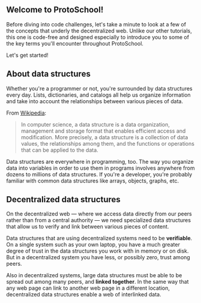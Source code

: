 ## Welcome to ProtoSchool!

Before diving into code challenges, let's take a minute to look at a few of the
concepts that underly the decentralized web. Unlike our other tutorials, this one is
code-free and designed especially to introduce you to some of the key terms you'll
encounter throughout ProtoSchool.

Let's get started!


## About data structures

Whether you're a programmer or not, you're surrounded by data structures every day. Lists, dictionaries, and catalogs all help us organize information and take into account the relationships between various pieces of data.

From [Wikipedia](https://en.wikipedia.org/wiki/Data_structure):

> In computer science, a data structure is a data organization, management and storage format that enables efficient access and modification. More precisely, a data structure is a collection of data values, the relationships among them, and the functions or operations that can be applied to the data.

Data structures are everywhere in programming, too. The way you organize data into variables in order to use them in programs involves anywhere from dozens to millions of data structures. If you're a developer, you're probably familiar with common data structures like arrays, objects, graphs, etc.

## Decentralized data structures

On the decentralized web — where we access data directly from our peers rather than
from a central authority — we need specialized data structures that allow us to verify
and link between various pieces of content.

Data structures that are using decentralized systems need to be **verifiable**. On a single system such as your own laptop, you have a much greater degree of trust in the data structures you work with in memory
or on disk. But in a decentralized system you have less, or possibly zero, trust among peers.

Also in decentralized systems, large data structures must be able to be spread out among many peers, and  **linked together**. In the same way that any web page can link to another web page
in a different location, decentralized data structures enable a web of interlinked data.